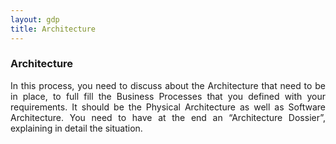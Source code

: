 ```yaml
---
layout: gdp
title: Architecture
---
```


<h3>Architecture</h3>

<p style="text-align: justify;">
  In this process, you need to discuss about the Architecture that need to be in place, to full fill the Business Processes that you defined with your requirements. It should be the Physical Architecture as well as Software Architecture. You need to have at the end an “Architecture Dossier”, explaining in detail the situation.
</p>
